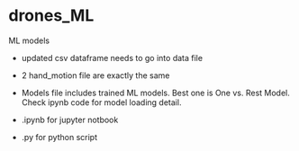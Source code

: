 # drones_ML
ML models
- updated csv dataframe needs to go into data file
- 2 hand_motion file are exactly the same
- Models file includes trained ML models. Best one is One vs. Rest Model. Check ipynb code for model loading detail.

- .ipynb for jupyter notbook
- .py for python script
